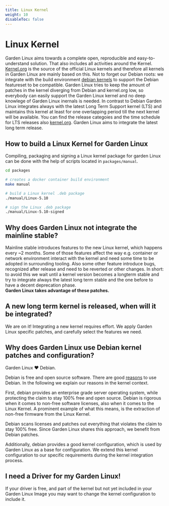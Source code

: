 ```yaml
---
title: Linux Kernel
weight: 10
disableToc: false
---
```


# Linux Kernel


Garden Linux aims towards a complete open, reproducible and easy-to-understand solution. That also includes all activities around the Kernel.
[Kernel.org](https://kernel.org) is the source of the official Linux kernels and therefore all kernels in Garden Linux are mainly based on this. Not to forget our Debian roots: we integrate with the build environment [debian kernels](https://wiki.debian.org/Kernel) to support the Debian featureset to be compatible. Garden Linux tries to keep the amount of patches in the kernel diverging from Debian and kernel.org low, so everybody can easily support the Garden Linux kernel and no deep knowlege of Garden Linux inernals is needed.
In contrast to Debian Garden Linux integrates always with the latest Long Term Support kernel (LTS) and maintains this kernel at least for one overlapping period till the next kernel will be available. You can find the release categoies and the time schedule for LTS releases also [kernel.org](https://www.kernel.org/category/releases.html).
Garden Linux aims to integrate the latest long term release.


## How to build a Linux Kernel for Garden Linux

Compiling, packaging and signing a Linux kernel package for garden Linux can be
done with the help of scripts located in ```packages/manual```.

```bash
cd packages

# creates a docker container build environment
make manual

# build a Linux kernel .deb package
./manual/Linux-5.10

# sign the Linux .deb package
./manual/Linux-5.10-signed

```

## Why does Garden Linux not integrate the mainline stable?
Mainline stable introduces features to the new Linux kernel, which happens every ~2 months. Some of those features affect the way e.g. container or network environment interact with the kernel and need some time to be adopted in surrounding tooling. Also some other feature introduce bugs, recognized after release and need to be reverted or other changes. In short: to avoid this we wait until a kernel version becomes a longterm stable and try to integrate always the latest long term stable and the one before to have a decent deprecation phase.   
**Garden Linux takes advantage of these patches.**

## A new long term kernel is released, when will it be integrated?

We are on it! Integrating a new kernel requires effort. We
apply Garden Linux specific patches, and carefully select the features we need.

## Why does Garden Linux use Debian kernel patches and configuration?
Garden Linux :heart: Debian.

Debian is free and open source software. There are good [reasons](https://www.debian.org/intro/why_debian)
to use Debian. In the following we explain our reasons in the kernel context.

First, debian provides an enterprise grade server operating system,
while protecting the claim to stay 100% free and open source.
Debian is rigorous when it comes to non-free software licenses,
also when it comes to the Linux Kernel. A prominent example of
what this means, is the extraction of non-free firmware from
the Linux Kernel.

Debian scans licenses and patches out everything
that violates the claim to stay 100% free. Since Garden Linux shares this
approach, we benefit from Debian patches.

Additionally, debian provides a good kernel configuration,
which is used by Garden Linux as a base for configuration.
We extend this kernel configuration to our specific requirements during the
kernel integration process.

## I need a Driver for my Garden Linux!

If your driver is free, and part of the kernel but not yet included in your
Garden Linux Image you may want to change the kernel configuration to include it.






